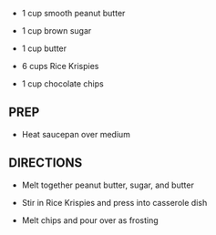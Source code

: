 - 1 cup smooth peanut butter

- 1 cup brown sugar

- 1 cup butter

- 6 cups Rice Krispies

- 1 cup chocolate chips

## PREP

- Heat saucepan over medium

## DIRECTIONS

- Melt together peanut butter, sugar, and butter

- Stir in Rice Krispies and press into casserole dish

- Melt chips and pour over as frosting
